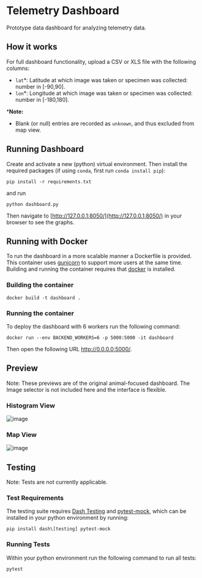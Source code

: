 # Telemetry Dashboard 
Prototype data dashboard for analyzing telemetry data.


## How it works

For full dashboard functionality, upload a CSV or XLS file with the following columns: 
- `lat`*: Latitude at which image was taken or specimen was collected: number in [-90,90].
- `lon`*: Longitude at which image was taken or specimen was collected: number in [-180,180].


***Note:** 
- Blank (or null) entries are recorded as `unknown`, and thus excluded from map view.

## Running Dashboard

Create and activate a new (python) virtual environment. 
Then install the required packages (if using `conda`, first run `conda install pip`):

``` 
pip install -r requirements.txt 
```

and run 

```
python dashboard.py
```

Then navigate to [http://127.0.0.1:8050/](http://127.0.0.1:8050/) in your browser to see the graphs.

## Running with Docker
To run the dashboard in a more scalable manner a Dockerfile is provided.
This container uses [gunicorn](https://gunicorn.org/) to support more users at the same time.
Building and running the container requires that [docker](https://www.docker.com/) is installed.

### Building the container
```
docker build -t dashboard .
```

### Running the container
To deploy the dashboard with 6 workers run the following command:
```
docker run --env BACKEND_WORKERS=6 -p 5000:5000 -it dashboard
```
Then open the following URL <http://0.0.0.0:5000/>.


## Preview
Note: These previews are of the original animal-focused dashboard. The Image selector is not included here and the interface is flexible.

### Histogram View
![image](dashboard_preview_hist.png)


### Map View
![image](dashboard_preview_map.png)


## Testing

Note: Tests are not currently applicable.

### Test Requirements
The testing suite requires [Dash Testing](https://dash.plotly.com/testing) and [pytest-mock](https://pypi.org/project/pytest-mock/), which can be installed in your python environment by running:
```
pip install dash\[testing] pytest-mock
```

### Running Tests

Within your python environment run the following command to run all tests:
```
pytest
```
